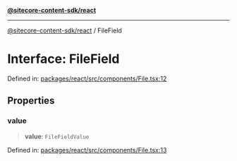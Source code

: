 [**@sitecore-content-sdk/react**](../README.md)

***

[@sitecore-content-sdk/react](../README.md) / FileField

# Interface: FileField

Defined in: [packages/react/src/components/File.tsx:12](https://github.com/Sitecore/xmc-jss-dev/blob/692b154f482187bff433276bee9671bda23cfd11/packages/react/src/components/File.tsx#L12)

## Properties

### value

> **value**: `FileFieldValue`

Defined in: [packages/react/src/components/File.tsx:13](https://github.com/Sitecore/xmc-jss-dev/blob/692b154f482187bff433276bee9671bda23cfd11/packages/react/src/components/File.tsx#L13)
